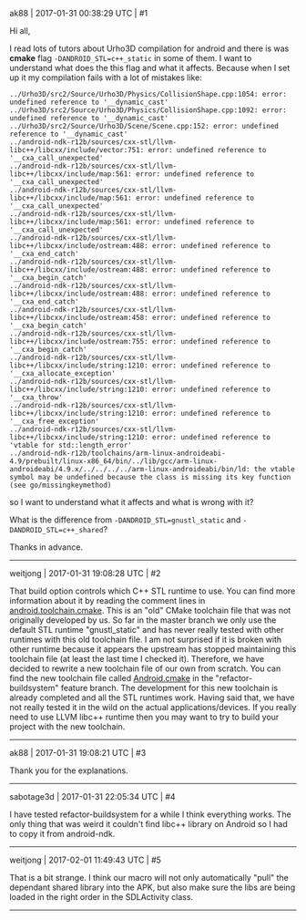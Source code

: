ak88 | 2017-01-31 00:38:29 UTC | #1

Hi all,

I read lots of tutors about Urho3D compilation for android and there is was **cmake** flag `-DANDROID_STL=c++_static` in some of them.
I want to understand what does the this flag and what it affects.
Because when I set up it my compilation fails with a lot of mistakes like:

    ../Urho3D/src2/Source/Urho3D/Physics/CollisionShape.cpp:1054: error: undefined reference to '__dynamic_cast'
    ../Urho3D/src2/Source/Urho3D/Physics/CollisionShape.cpp:1092: error: undefined reference to '__dynamic_cast'
    ../Urho3D/src2/Source/Urho3D/Scene/Scene.cpp:152: error: undefined reference to '__dynamic_cast'
    ../android-ndk-r12b/sources/cxx-stl/llvm-libc++/libcxx/include/vector:751: error: undefined reference to '__cxa_call_unexpected'
    ../android-ndk-r12b/sources/cxx-stl/llvm-libc++/libcxx/include/map:561: error: undefined reference to '__cxa_call_unexpected'
    ../android-ndk-r12b/sources/cxx-stl/llvm-libc++/libcxx/include/map:561: error: undefined reference to '__cxa_call_unexpected'
    ../android-ndk-r12b/sources/cxx-stl/llvm-libc++/libcxx/include/map:561: error: undefined reference to '__cxa_call_unexpected'
    ../android-ndk-r12b/sources/cxx-stl/llvm-libc++/libcxx/include/ostream:488: error: undefined reference to '__cxa_end_catch'
    ../android-ndk-r12b/sources/cxx-stl/llvm-libc++/libcxx/include/ostream:488: error: undefined reference to '__cxa_begin_catch'
    ../android-ndk-r12b/sources/cxx-stl/llvm-libc++/libcxx/include/ostream:488: error: undefined reference to '__cxa_end_catch'
    ../android-ndk-r12b/sources/cxx-stl/llvm-libc++/libcxx/include/ostream:458: error: undefined reference to '__cxa_begin_catch'
    ../android-ndk-r12b/sources/cxx-stl/llvm-libc++/libcxx/include/ostream:755: error: undefined reference to '__cxa_begin_catch'
    ../android-ndk-r12b/sources/cxx-stl/llvm-libc++/libcxx/include/string:1210: error: undefined reference to '__cxa_allocate_exception'
    ../android-ndk-r12b/sources/cxx-stl/llvm-libc++/libcxx/include/string:1210: error: undefined reference to '__cxa_throw'
    ../android-ndk-r12b/sources/cxx-stl/llvm-libc++/libcxx/include/string:1210: error: undefined reference to '__cxa_free_exception'
    ../android-ndk-r12b/sources/cxx-stl/llvm-libc++/libcxx/include/string:1210: error: undefined reference to 'vtable for std::length_error'
    ../android-ndk-r12b/toolchains/arm-linux-androideabi-4.9/prebuilt/linux-x86_64/bin/../lib/gcc/arm-linux-androideabi/4.9.x/../../../../arm-linux-androideabi/bin/ld: the vtable symbol may be undefined because the class is missing its key function (see go/missingkeymethod)

so I want to understand what it affects and what is wrong with it?

What is the difference from `-DANDROID_STL=gnustl_static` and `-DANDROID_STL=c++_shared`?

Thanks in advance.

-------------------------

weitjong | 2017-01-31 19:08:28 UTC | #2

That build option controls which C++ STL runtime to use. You can find more information about it by reading the comment lines in [android.toolchain.cmake](https://github.com/urho3d/Urho3D/blob/b8ee493454f172aab3edaee433c740bc6bd24e90/CMake/Toolchains/android.toolchain.cmake#L151-L186). This is an "old" CMake toolchain file that was not originally developed by us. So far in the master branch we only use the default STL runtime "gnustl_static" and has never really tested with other runtimes with this old toolchain file. I am not surprised if it is broken with other runtime because it appears the upstream has stopped maintaining this toolchain file (at least the last time I checked it). Therefore, we have decided to rewrite a new toolchain file of our own from scratch. You can find the new toolchain file called [Android.cmake](https://github.com/urho3d/Urho3D/blob/7970801a30740b85047afe5d2c9f85ba2ae6af5d/CMake/Toolchains/Android.cmake#L95-L111) in the "refactor-buildsystem" feature branch. The development for this new toolchain is already completed and all the STL runtimes work. Having said that, we have not really tested it in the wild on the actual applications/devices. If you really need to use LLVM libc++ runtime then you may want to try to build your project with the new toolchain.

-------------------------

ak88 | 2017-01-31 19:08:21 UTC | #3

Thank you for the explanations.

-------------------------

sabotage3d | 2017-01-31 22:05:34 UTC | #4

I have tested refactor-buildsystem for a while I think everything works. The only thing that was weird it couldn't find libc++ library on Android so I had to copy it from android-ndk.

-------------------------

weitjong | 2017-02-01 11:49:43 UTC | #5

That is a bit strange. I think our macro will not only automatically "pull" the dependant shared library into the APK, but also make sure the libs are being loaded in the right order in the SDLActivity class.

-------------------------

